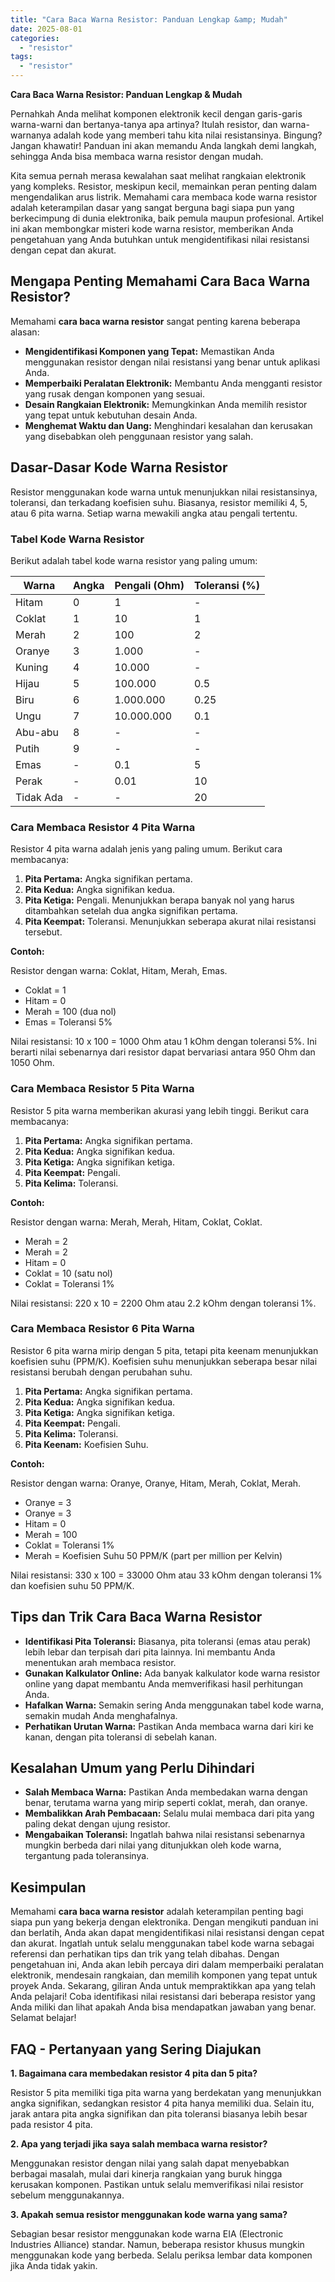 ```yaml
---
title: "Cara Baca Warna Resistor: Panduan Lengkap &amp; Mudah"
date: 2025-08-01
categories: 
  - "resistor"
tags: 
  - "resistor"
---
```


**Cara Baca Warna Resistor: Panduan Lengkap & Mudah**

Pernahkah Anda melihat komponen elektronik kecil dengan garis-garis warna-warni dan bertanya-tanya apa artinya? Itulah resistor, dan warna-warnanya adalah kode yang memberi tahu kita nilai resistansinya. Bingung? Jangan khawatir! Panduan ini akan memandu Anda langkah demi langkah, sehingga Anda bisa membaca warna resistor dengan mudah.

Kita semua pernah merasa kewalahan saat melihat rangkaian elektronik yang kompleks. Resistor, meskipun kecil, memainkan peran penting dalam mengendalikan arus listrik. Memahami cara membaca kode warna resistor adalah keterampilan dasar yang sangat berguna bagi siapa pun yang berkecimpung di dunia elektronika, baik pemula maupun profesional. Artikel ini akan membongkar misteri kode warna resistor, memberikan Anda pengetahuan yang Anda butuhkan untuk mengidentifikasi nilai resistansi dengan cepat dan akurat.

## Mengapa Penting Memahami Cara Baca Warna Resistor?

Memahami **cara baca warna resistor** sangat penting karena beberapa alasan:

- **Mengidentifikasi Komponen yang Tepat:** Memastikan Anda menggunakan resistor dengan nilai resistansi yang benar untuk aplikasi Anda.
- **Memperbaiki Peralatan Elektronik:** Membantu Anda mengganti resistor yang rusak dengan komponen yang sesuai.
- **Desain Rangkaian Elektronik:** Memungkinkan Anda memilih resistor yang tepat untuk kebutuhan desain Anda.
- **Menghemat Waktu dan Uang:** Menghindari kesalahan dan kerusakan yang disebabkan oleh penggunaan resistor yang salah.

## Dasar-Dasar Kode Warna Resistor

Resistor menggunakan kode warna untuk menunjukkan nilai resistansinya, toleransi, dan terkadang koefisien suhu. Biasanya, resistor memiliki 4, 5, atau 6 pita warna. Setiap warna mewakili angka atau pengali tertentu.

### Tabel Kode Warna Resistor

Berikut adalah tabel kode warna resistor yang paling umum:

| Warna | Angka | Pengali (Ohm) | Toleransi (%) |
| --- | --- | --- | --- |
| Hitam | 0 | 1 | \- |
| Coklat | 1 | 10 | 1 |
| Merah | 2 | 100 | 2 |
| Oranye | 3 | 1.000 | \- |
| Kuning | 4 | 10.000 | \- |
| Hijau | 5 | 100.000 | 0.5 |
| Biru | 6 | 1.000.000 | 0.25 |
| Ungu | 7 | 10.000.000 | 0.1 |
| Abu-abu | 8 | \- | \- |
| Putih | 9 | \- | \- |
| Emas | \- | 0.1 | 5 |
| Perak | \- | 0.01 | 10 |
| Tidak Ada | \- | \- | 20 |

### Cara Membaca Resistor 4 Pita Warna

Resistor 4 pita warna adalah jenis yang paling umum. Berikut cara membacanya:

1. **Pita Pertama:** Angka signifikan pertama.
2. **Pita Kedua:** Angka signifikan kedua.
3. **Pita Ketiga:** Pengali. Menunjukkan berapa banyak nol yang harus ditambahkan setelah dua angka signifikan pertama.
4. **Pita Keempat:** Toleransi. Menunjukkan seberapa akurat nilai resistansi tersebut.

**Contoh:**

Resistor dengan warna: Coklat, Hitam, Merah, Emas.

- Coklat = 1
- Hitam = 0
- Merah = 100 (dua nol)
- Emas = Toleransi 5%

Nilai resistansi: 10 x 100 = 1000 Ohm atau 1 kOhm dengan toleransi 5%. Ini berarti nilai sebenarnya dari resistor dapat bervariasi antara 950 Ohm dan 1050 Ohm.

### Cara Membaca Resistor 5 Pita Warna

Resistor 5 pita warna memberikan akurasi yang lebih tinggi. Berikut cara membacanya:

1. **Pita Pertama:** Angka signifikan pertama.
2. **Pita Kedua:** Angka signifikan kedua.
3. **Pita Ketiga:** Angka signifikan ketiga.
4. **Pita Keempat:** Pengali.
5. **Pita Kelima:** Toleransi.

**Contoh:**

Resistor dengan warna: Merah, Merah, Hitam, Coklat, Coklat.

- Merah = 2
- Merah = 2
- Hitam = 0
- Coklat = 10 (satu nol)
- Coklat = Toleransi 1%

Nilai resistansi: 220 x 10 = 2200 Ohm atau 2.2 kOhm dengan toleransi 1%.

### Cara Membaca Resistor 6 Pita Warna

Resistor 6 pita warna mirip dengan 5 pita, tetapi pita keenam menunjukkan koefisien suhu (PPM/K). Koefisien suhu menunjukkan seberapa besar nilai resistansi berubah dengan perubahan suhu.

1. **Pita Pertama:** Angka signifikan pertama.
2. **Pita Kedua:** Angka signifikan kedua.
3. **Pita Ketiga:** Angka signifikan ketiga.
4. **Pita Keempat:** Pengali.
5. **Pita Kelima:** Toleransi.
6. **Pita Keenam:** Koefisien Suhu.

**Contoh:**

Resistor dengan warna: Oranye, Oranye, Hitam, Merah, Coklat, Merah.

- Oranye = 3
- Oranye = 3
- Hitam = 0
- Merah = 100
- Coklat = Toleransi 1%
- Merah = Koefisien Suhu 50 PPM/K (part per million per Kelvin)

Nilai resistansi: 330 x 100 = 33000 Ohm atau 33 kOhm dengan toleransi 1% dan koefisien suhu 50 PPM/K.

## Tips dan Trik Cara Baca Warna Resistor

- **Identifikasi Pita Toleransi:** Biasanya, pita toleransi (emas atau perak) lebih lebar dan terpisah dari pita lainnya. Ini membantu Anda menentukan arah membaca resistor.
- **Gunakan Kalkulator Online:** Ada banyak kalkulator kode warna resistor online yang dapat membantu Anda memverifikasi hasil perhitungan Anda.
- **Hafalkan Warna:** Semakin sering Anda menggunakan tabel kode warna, semakin mudah Anda menghafalnya.
- **Perhatikan Urutan Warna:** Pastikan Anda membaca warna dari kiri ke kanan, dengan pita toleransi di sebelah kanan.

## Kesalahan Umum yang Perlu Dihindari

- **Salah Membaca Warna:** Pastikan Anda membedakan warna dengan benar, terutama warna yang mirip seperti coklat, merah, dan oranye.
- **Membalikkan Arah Pembacaan:** Selalu mulai membaca dari pita yang paling dekat dengan ujung resistor.
- **Mengabaikan Toleransi:** Ingatlah bahwa nilai resistansi sebenarnya mungkin berbeda dari nilai yang ditunjukkan oleh kode warna, tergantung pada toleransinya.

## Kesimpulan

Memahami **cara baca warna resistor** adalah keterampilan penting bagi siapa pun yang bekerja dengan elektronika. Dengan mengikuti panduan ini dan berlatih, Anda akan dapat mengidentifikasi nilai resistansi dengan cepat dan akurat. Ingatlah untuk selalu menggunakan tabel kode warna sebagai referensi dan perhatikan tips dan trik yang telah dibahas. Dengan pengetahuan ini, Anda akan lebih percaya diri dalam memperbaiki peralatan elektronik, mendesain rangkaian, dan memilih komponen yang tepat untuk proyek Anda. Sekarang, giliran Anda untuk mempraktikkan apa yang telah Anda pelajari! Coba identifikasi nilai resistansi dari beberapa resistor yang Anda miliki dan lihat apakah Anda bisa mendapatkan jawaban yang benar. Selamat belajar!

## FAQ - Pertanyaan yang Sering Diajukan

**1\. Bagaimana cara membedakan resistor 4 pita dan 5 pita?**

Resistor 5 pita memiliki tiga pita warna yang berdekatan yang menunjukkan angka signifikan, sedangkan resistor 4 pita hanya memiliki dua. Selain itu, jarak antara pita angka signifikan dan pita toleransi biasanya lebih besar pada resistor 4 pita.

**2\. Apa yang terjadi jika saya salah membaca warna resistor?**

Menggunakan resistor dengan nilai yang salah dapat menyebabkan berbagai masalah, mulai dari kinerja rangkaian yang buruk hingga kerusakan komponen. Pastikan untuk selalu memverifikasi nilai resistor sebelum menggunakannya.

**3\. Apakah semua resistor menggunakan kode warna yang sama?**

Sebagian besar resistor menggunakan kode warna EIA (Electronic Industries Alliance) standar. Namun, beberapa resistor khusus mungkin menggunakan kode yang berbeda. Selalu periksa lembar data komponen jika Anda tidak yakin.
